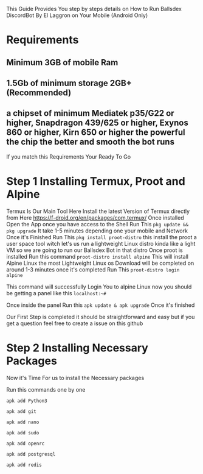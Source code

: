 This Guide Provides You step by steps details on How to Run Ballsdex DiscordBot By El Laggron on Your Mobile (Android Only) 

# Requirements 
## Minimum 3GB of mobile Ram 

## 1.5Gb of minimum storage 2GB+ (Recommended)  

## a chipset of minimum Mediatek p35/G22 or higher, Snapdragon 439/625 or higher, Exynos 860 or higher, Kirn 650 or higher the powerful the chip the better and smooth the bot runs 

If you match this Requirements Your Ready To Go 

# Step 1 Installing Termux, Proot and Alpine

Termux Is Our Main Tool Here Install the latest Version of Termux directly from Here https://f-droid.org/en/packages/com.termux/ 
Once installed Open the App once you have access to the Shell Run This ``pkg update && pkg upgrade`` 
It take 1-5 minutes depending one your mobile and Network Once it's Finished Run This ``pkg install proot-distro``  this install the proot a user space tool witch let's us run a lightweight Linux distro kinda like a light VM so we are going to run our Ballsdex Bot in that distro Once proot is installed Run this command ``proot-distro install alpine`` This will install Alpine Linux the most Lightweight Linux os Download will be completed on around 1-3 minutes once it's completed Run This 
``proot-distro login alpine`` 

This command will successfully Login You to alpine Linux now you should be getting a panel like this ``localhost:~#``  

Once inside the panel Run this ``apk update & apk upgrade`` Once it's finished 

Our First Step is completed it should be straightforward and easy but if you get a question feel free to create a issue on this github 

# Step 2 Installing Necessary Packages 

Now it's Time For us to install the Necessary packages

Run this commands one by one 

``apk add Python3`` 

``apk add git`` 

``apk add nano`` 

``apk add sudo`` 

``apk add openrc`` 

``apk add postgresql``

``apk add redis``
 
